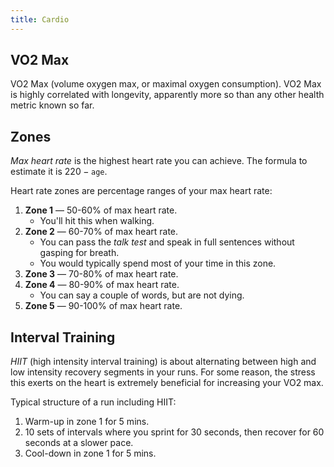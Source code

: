 ```yaml
---
title: Cardio
---
```


## VO2 Max
VO2 Max (volume oxygen max, or maximal oxygen consumption). VO2 Max is highly correlated with longevity, apparently more so than any other health metric known so far.

## Zones
*Max heart rate* is the highest heart rate you can achieve. The formula to estimate it is $220 - \texttt{age}$.

Heart rate zones are percentage ranges of your max heart rate:
1. **Zone 1** — 50-60% of max heart rate.
    - You'll hit this when walking.
2. **Zone 2** — 60-70% of max heart rate.
    - You can pass the *talk test* and speak in full sentences without gasping for breath.
    - You would typically spend most of your time in this zone.
3. **Zone 3** — 70-80% of max heart rate.
4. **Zone 4** — 80-90% of max heart rate.
    - You can say a couple of words, but are not dying.
5. **Zone 5** — 90-100% of max heart rate.

## Interval Training
*HIIT* (high intensity interval training) is about alternating between high and low intensity recovery segments in your runs. For some reason, the stress this exerts on the heart is extremely beneficial for increasing your VO2 max.

Typical structure of a run including HIIT:
1. Warm-up in zone 1 for 5 mins.
2. 10 sets of intervals where you sprint for 30 seconds, then recover for 60 seconds at a slower pace.
3. Cool-down in zone 1 for 5 mins.
